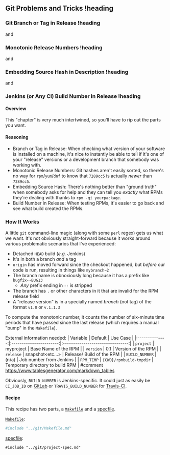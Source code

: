 ## Git Problems and Tricks !heading
### Git Branch or Tag in Release !heading
and
### Monotonic Release Numbers !heading
and
### Embedding Source Hash in Description !heading
and
### Jenkins (or Any CI) Build Number in Release !heading
#### Overview
This "chapter" is very much intertwined, so you'll have to rip out the parts you want.

#### Reasoning
 * Branch or Tag in Release: When checking what version of your software is installed on a machine, it's nice to instantly be able to tell if it's one of your "release" versions or a development branch that somebody was working with.
 * Monotonic Release Numbers: Git hashes aren't easily sorted, so there's no way for `rpm`/`yum`/`dnf` to know that `7289cc5` is actually _newer_ than `7289cc5`.
 * Embedding Source Hash: There's nothing better than "ground truth" when somebody asks for help and they can tell you _exactly_ what RPMs they're dealing with thanks to  `rpm -qi yourpackage`.
 * Build Number in Release: When testing RPMs, it's easier to go back and see what build created the RPMs.

### How It Works
A little `git` command-line magic (along with some `perl` regex) gets us what we want. It's not obviously straight-forward because it works around various problematic scenarios that I've experienced:
 * Detached `HEAD` build (*e.g.* Jenkins)
 * It's in both a branch *and* a tag
 * `origin` has moved forward since the checkout happened, but _before_ our code is run, resulting in things like `mybranch~2`
 * The branch name is obnoxiously long because it has a prefix like `bugfix--BUG13`
   * *Any* prefix ending in `--` is stripped
 * The branch has `.` or other characters in it that are invalid for the RPM release field
 * A "release version" is in a specially named _branch_ (not tag) of the format `v1.0` or `v.1.1.3`

To compute the monotonic number, it counts the number of six-minute time periods that have passed since the last release (which requires a manual "bump" in the `Makefile`).

External information needed:
|    Variable    |         Default         |             Use Case             |
|:--------------:|:-----------------------:|:--------------------------------:|
| `project`      | myproject               | Base Name of the RPM             |
| `version`      | 0.1                     | Version of the RPM               |
| `release`      | snapshot<etc...>        | Release/ Build of the RPM        |
| `BUILD_NUMBER` | (n/a)                   | Job number from Jenkins          |
| `RPM_TEMP`     | `{CWD}/rpmbuild-tmpdir` | Temporary directory to build RPM |
#comment https://www.tablesgenerator.com/markdown_tables

Obviously, `BUILD_NUMBER` is Jenkins-specific. It could just as easily be `CI_JOB_ID` on [GitLab](https://docs.gitlab.com/ee/ci/variables/) or `TRAVIS_BUILD_NUMBER` for [Travis-CI](https://docs.travis-ci.com/user/environment-variables/#default-environment-variables).

#### Recipe
This recipe has two parts, a [`Makefile`](git/Makefile) and a [specfile](git/project.spec).

[`Makefile`](git/Makefile):
```Makefile
#include "../git/Makefile.md"
```

[specfile](git/project.spec):
```rpm-spec
#include "../git/project-spec.md"
```

